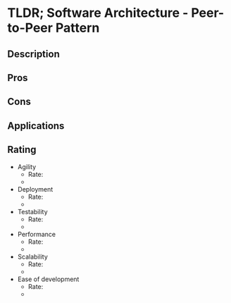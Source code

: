 # TLDR; Software Architecture - Peer-to-Peer Pattern

## Description

## Pros

## Cons

## Applications

## Rating

- Agility
  - Rate:
  -
- Deployment
  - Rate:
  -
- Testability
  - Rate:
  -
- Performance
  - Rate:
  -
- Scalability
  - Rate:
  -
- Ease of development
  - Rate:
  -
